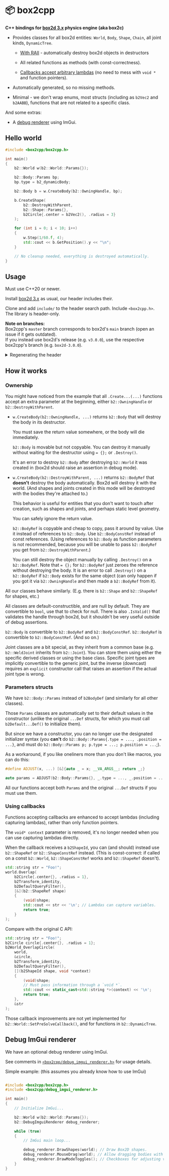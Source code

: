 # 📦 box2cpp

**C++ bindings for [box2d 3.x](https://github.com/erincatto/box2d) physics engine (aka box2c)**

* Provides classes for all box2d entities: `World`, `Body`, `Shape`, `Chain`, all joint kinds, `DynamicTree`.

  * [With RAII](#ownership) - automatically destroy box2d objects in destructors

  * All related functions as methods (with const-correctness).

  * [Callbacks accept arbitrary lambdas](#using-callbacks) (no need to mess with `void *` and function pointers).

* Automatically generated, so no missing methods.

* Minimal - we don't wrap enums, most structs (including as `b2Vec2` and `b2AABB`), functions that are not related to a specific class.

And some extras:

* A [debug renderer](#debug-imgui-renderer) using ImGui.

## Hello world

```cpp
#include <box2cpp/box2cpp.h>

int main()
{
    b2::World w(b2::World::Params{});

    b2::Body::Params bp;
    bp.type = b2_dynamicBody;

    b2::Body b = w.CreateBody(b2::OwningHandle, bp);

    b.CreateShape(
        b2::DestroyWithParent,
        b2::Shape::Params{},
        b2Circle{.center = b2Vec2(), .radius = 3}
    );

    for (int i = 0; i < 10; i++)
    {
        w.Step(1/60.f, 4);
        std::cout << b.GetPosition().y << "\n";
    }

    // No cleanup needed, everything is destroyed automatically.
}
```



## Usage

Must use C++20 or newer.

Install [box2d 3.x](https://github.com/erincatto/box2d) as usual, our header includes their.

Clone and add `include/` to the header search path. Include `<box2cpp.h>`. The library is header-only.

**Note on branches:**<br/>
Box2cpp's `master` branch corresponds to box2d's `main` branch (open an issue if it gets outdated).<br/>
If you instead use box2d's release (e.g. `v3.0.0`), use the respective box2cpp's branch (e.g. `box2d-3.0.0`).

<details><summary>Regenerating the header</summary>

If the header is outdated, you can regenerate it yourself. (See comment at the beginning of header for underlying box2d version.)

Prerequisites: `git`, GNU `make`, `sed`, `perl`, `gawk` (GNU awk). On Windows, install that from MSYS2 and run inside MSYS2 terminal (or use WSL).

Run `make`. It will clone box2d to `./box2d` (or do nothing if already exists; make sure to advance it to the latest commit manually if needed), and will regenerate `include/box2cpp.h`. The comments at the beginning of `Makefile` have instructions for running tests, if you want to.

</details>

## How it works

### Ownership

You might have noticed from the example that all `.Create...(...)` functions accept an extra parameter at the beginning, either `b2::OwningHandle` or `b2::DestroyWithParent`.

* `w.CreateBody(b2::OwningHandle, ...)` returns `b2::Body` that will destroy the body in its destructor.

  You must save the return value somewhere, or the body will die immediately.

  `b2::Body` is movable but not copyable. You can destroy it manually without waiting for the destructor using `= {};` or `.Destroy()`.

  It's an error to destroy `b2::Body` after destroying `b2::World` it was created in (box2d should raise an assertion in debug mode).

* `w.CreateBody(b2::DestroyWithParent, ...)` returns `b2::BodyRef` that **doesn't** destroy the body automatically. Box2d will destroy it with the world. (And shapes and joints created in this mode will be destroyed with the bodies they're attached to.)

  This behavior is useful for entities that you don't want to touch after creation, such as shapes and joints, and perhaps static level geometry.

  You can safely ignore the return value.

  `b2::BodyRef` is copyable and cheap to copy, pass it around by value. Use it instead of references to `b2::Body`. Use `b2::BodyConstRef` instead of const references. (Using references to `b2::Body` as function parameters is not recommended, because you will be unable to pass `b2::BodyRef` you get from `b2::DestroyWithParent`.)

  You can still destroy the object manually by calling `.Destroy()` on a `b2::BodyRef`. Note that `= {};` for `b2::BodyRef` just zeroes the reference without destroying the body. It is an error to call `.Destroy()` on a `b2::BodyRef` if `b2::Body` exists for the same object (can only happen if you got it via `b2::OwningHandle` and then made a `b2::BodyRef` from it).

All our classes behave similarly. (E.g. there is `b2::Shape` and `b2::ShapeRef` for shapes, etc.)

All classes are default-constructible, and are null by default. They are convertible to `bool`, use that to check for null. There is also `.IsValid()` that validates the handle through box2d, but it shouldn't be very useful outside of debug assertions.

`b2::Body` is convertible to `b2::BodyRef` and `b2::BodyConstRef`. `b2::BodyRef` is convertible to `b2::BodyConstRef`. (And so on.)

Joint classes are a bit special, as they inherit from a common base (e.g. `b2::WeldJoint` inherits from `b2::Joint`). You can store them using either the specific derived classes or using the base class. Specific joint types are implicitly convertible to the generic joint, but the inverse (downcast) requires an `explicit` constructor call that raises an assertion if the actual joint type is wrong.

### Parameters structs

We have `b2::Body::Params` instead of `b2BodyDef` (and similarly for all other classes).

Those `Params` classes are automatically set to their default values in the constructor (unlike the original `...Def` structs, for which you must call `b2Default...Def()` to initialize them).

But since we have a constructor, you can no longer use the designated initializer syntax (you **can't** do `b2::Body::Params{.type = ..., .position = ...}`, and must do `b2::Body::Params p; p.type = ...; p.position = ...`;).

As a workaround, if you like oneliners more than you don't like macros, you can do this:

```cpp
#define ADJUST(x, ...) [&]{auto _ = x; __VA_ARGS__; return _;}

auto params = ADJUST(b2::Body::Params{}, _.type = ..., _.position = ...);
```

All our functions accept both `Params` and the original `...Def` structs if you must use them.

### Using callbacks

Functions accepting callbacks are enhanced to accept lambdas (including capturing lambdas), rather than only function pointers.

The `void* context` parameter is removed, it's no longer needed when you can use capturing lambdas directly.

When the callback receives a `b2ShapeId`, you can (and should) instead use `b2::ShapeRef` or `b2::ShapeConstRef` instead. (This is const-correct: if called on a const `b2::World`, `b2::ShapeConstRef` works and `b2::ShapeRef` doesn't).

```cpp
std::string str = "Foo!";
world.Overlap(
    b2Circle{.center{}, .radius = 1},
    b2Transform_identity,
    b2DefaultQueryFilter(),
    [&](b2::ShapeRef shape)
    {
        (void)shape;
        std::cout << str << '\n'; // Lambdas can capture variables.
        return true;
    }
);
```
Compare with the original C API:
```cpp
std::string str = "Foo!";
b2Circle circle{.center{}, .radius = 1};
b2World_OverlapCircle(
    world,
    &circle,
    b2Transform_identity,
    b2DefaultQueryFilter(),
    [](b2ShapeId shape, void *context)
    {
        (void)shape;
        // Must pass information through a `void *`.
        std::cout << static_cast<std::string *>(context) << '\n';
        return true;
    },
    &str
);
```

Those callback improvements are not yet implemented for `b2::World::SetPreSolveCallback()`, and for functions in `b2::DynamicTree`.

## Debug ImGui renderer

We have an optional debug renderer using ImGui.

See comments in [`<box2cpp/debug_imgui_renderer.h>`](/include/box2cpp/debug_imgui_renderer.h) for usage details.

Simple example: (this assumes you already know how to use ImGui)
```cpp

#include <box2cpp/box2cpp.h>
#include <box2cpp/debug_imgui_renderer.h>

int main()
{
    // Initialize ImGui...

    b2::World w(b2::World::Params{});
    b2::DebugImguiRenderer debug_renderer;

    while (true)
    {
        // ImGui main loop...

        debug_renderer.DrawShapes(world); // Draw Box2D shapes.
        debug_renderer.MouseDrag(world); // Allow dragging bodies with mouse.
        debug_renderer.DrawModeToggles(); // Checkboxes for adjusting visualization.
    }
}

```
